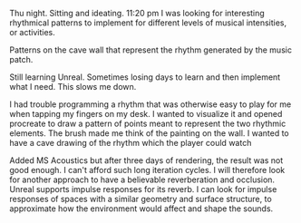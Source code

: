 Thu night. Sitting and ideating. 11:20 pm
I was looking for interesting rhythmical patterns to implement for different levels of musical intensities, or activities.

Patterns on the cave wall that represent the rhythm generated by the music patch.


Still learning Unreal. Sometimes losing days to learn and then implement what I need. This slows me down.


I had trouble programming a rhythm that was otherwise easy to play for me when tapping my fingers on my desk. I wanted to visualize it and opened procreate to draw a pattern of points meant to represent the two rhythmic elements. The brush made me think of the painting on the wall. I wanted to have a cave drawing of the rhythm which the player could watch


Added MS Acoustics but after three days of rendering, the result was not good enough.
I can't afford such long iteration cycles. I will therefore look for another approach to have a believable reverberation and occlusion. Unreal supports impulse responses for its reverb. I can look for impulse responses of spaces with a similar geometry and surface structure, to approximate how the environment would affect and shape the sounds.